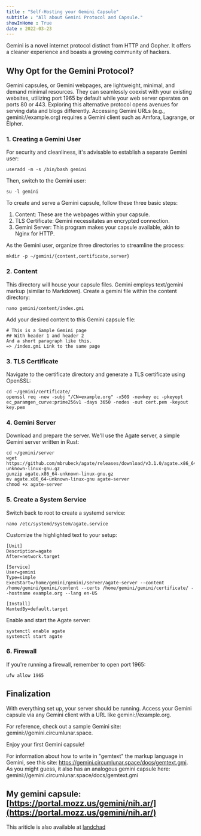 ```yaml
---
title : "Self-Hosting your Gemini Capsule"
subtitle : "All about Gemini Protocol and Capsule."
showInHome : True
date : 2022-03-23
---
```



Gemini is a novel internet protocol distinct from HTTP and Gopher. It offers a cleaner experience and boasts a growing community of hackers.

## Why Opt for the Gemini Protocol?

Gemini capsules, or Gemini webpages, are lightweight, minimal, and demand minimal resources. They can seamlessly coexist with your existing websites, utilizing port 1965 by default while your web server operates on ports 80 or 443. Exploring this alternative protocol opens avenues for serving data and blogs differently. Accessing Gemini URLs (e.g., gemini://example.org) requires a Gemini client such as Amfora, Lagrange, or Elpher.


### 1. Creating a Gemini User

For security and cleanliness, it's advisable to establish a separate Gemini user:

    useradd -m -s /bin/bash gemini

Then, switch to the Gemini user:
    
    su -l gemini

To create and serve a Gemini capsule, follow these three basic steps:

1. Content: These are the webpages within your capsule.
2. TLS Certificate: Gemini necessitates an encrypted connection.
3. Gemini Server: This program makes your capsule available, akin to Nginx for HTTP.

As the Gemini user, organize three directories to streamline the process:

    mkdir -p ~/gemini/{content,certificate,server}

### 2. Content

This directory will house your capsule files. Gemini employs text/gemini markup (similar to Markdown). Create a gemini file within the content directory:

    nano gemini/content/index.gmi

Add your desired content to this Gemini capsule file:

    # This is a Sample Gemini page
    ## With header 1 and header 2
    And a short paragraph like this.
    => /index.gmi Link to the same page

### 3. TLS Certificate

Navigate to the certificate directory and generate a TLS certificate using OpenSSL:

    cd ~/gemini/certificate/
    openssl req -new -subj "/CN=example.org" -x509 -newkey ec -pkeyopt ec_paramgen_curve:prime256v1 -days 3650 -nodes -out cert.pem -keyout key.pem

### 4. Gemini Server

Download and prepare the server. We'll use the Agate server, a simple Gemini server written in Rust:

    cd ~/gemini/server
    wget https://github.com/mbrubeck/agate/releases/download/v3.1.0/agate.x86_64-unknown-linux-gnu.gz
    gunzip agate.x86_64-unknown-linux-gnu.gz
    mv agate.x86_64-unknown-linux-gnu agate-server
    chmod +x agate-server

### 5. Create a System Service

Switch back to root to create a systemd service:

    nano /etc/systemd/system/agate.service

Customize the highlighted text to your setup:

    [Unit]
    Description=agate
    After=network.target

    [Service]
    User=gemini
    Type=simple
    ExecStart=/home/gemini/gemini/server/agate-server --content /home/gemini/gemini/content --certs /home/gemini/gemini/certificate/ --hostname example.org --lang en-US

    [Install]
    WantedBy=default.target

Enable and start the Agate server:

    systemctl enable agate
    systemctl start agate

### 6. Firewall

If you're running a firewall, remember to open port 1965:

    ufw allow 1965

## Finalization

With everything set up, your server should be running. Access your Gemini capsule via any Gemini client with a URL like gemini://example.org.

For reference, check out a sample Gemini site: gemini://gemini.circumlunar.space.

Enjoy your first Gemini capsule!

For information about how to write in "gemtext" the markup language in Gemini, see this site: https://gemini.circumlunar.space/docs/gemtext.gmi. As you might guess, it also has an analogous gemini capsule here: gemini://gemini.circumlunar.space/docs/gemtext.gmi

My gemini capsule: [https://portal.mozz.us/gemini/nih.ar/](https://portal.mozz.us/gemini/nih.ar/) 
-------------------------------------------------

This ariticle is also available at [landchad](https://landchad.net/gemini/)
